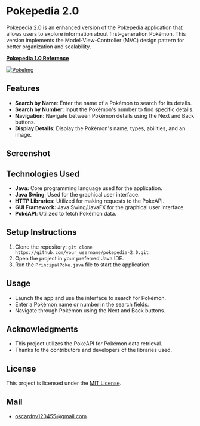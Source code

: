 # Pokepedia 2.0

Pokepedia 2.0 is an enhanced version of the Pokepedia application that allows users to explore information about first-generation Pokémon. This version implements the Model-View-Controller (MVC) design pattern for better organization and scalability.

**[Pokepedia 1.0 Reference](https://github.com/OscarNavarrolol/PokePedia-1.0.git)**

[![PokeImg](https://i.postimg.cc/k490WrtH/descargar.png)](https://postimg.cc/R3spzDd1)

## Features

- **Search by Name**: Enter the name of a Pokémon to search for its details.
- **Search by Number**: Input the Pokémon's number to find specific details.
- **Navigation**: Navigate between Pokémon details using the Next and Back buttons.
- **Display Details**: Display the Pokémon's name, types, abilities, and an image.

## Screenshot



## Technologies Used

- **Java:** Core programming language used for the application.
- **Java Swing**: Used for the graphical user interface.
- **HTTP Libraries:** Utilized for making requests to the PokeAPI.
- **GUI Framework:** Java Swing/JavaFX for the graphical user interface.
- **PokéAPI**: Utilized to fetch Pokémon data.

## Setup Instructions

1. Clone the repository: `git clone https://github.com/your_username/pokepedia-2.0.git`
2. Open the project in your preferred Java IDE.
3. Run the `PrincipalPoke.java` file to start the application.

## Usage

- Launch the app and use the interface to search for Pokémon.
- Enter a Pokémon name or number in the search fields.
- Navigate through Pokémon using the Next and Back buttons.

## Acknowledgments

- This project utilizes the PokeAPI for Pokémon data retrieval.
- Thanks to the contributors and developers of the libraries used.

## License

This project is licensed under the [MIT License](LICENSE).

## Mail
- oscardnv123455@gmail.com
